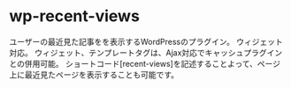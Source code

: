 wp-recent-views
=============

ユーザーの最近見た記事をを表示するWordPressのプラグイン。
ウィジェット対応。
ウィジェット、テンプレートタグは、Ajax対応でキャッシュプラグインとの併用可能。
ショートコード[recent-views]を記述することよって、ページ上に最近見たページを表示することも可能です。